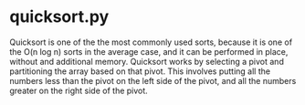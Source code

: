 # quicksort.py

Quicksort is one of the the most commonly used sorts, because it is one of the O(n log n) sorts in the average case, and it can be performed in place, without and additional memory. Quicksort works by selecting a pivot and partitioning the array based on that pivot. This involves putting all the numbers less than the pivot on the left side of the pivot, and all the numbers greater on the right side of the pivot.